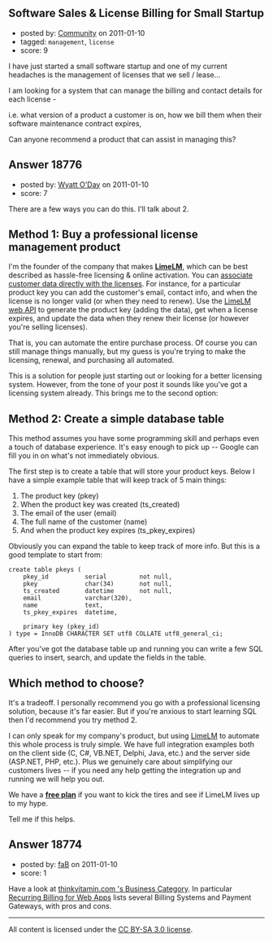 ## Software Sales & License Billing for Small Startup

- posted by: [Community](https://stackexchange.com/users/-1/-1-community) on 2011-01-10
- tagged: `management`, `license`
- score: 9

I have just started a small software startup and one of my current headaches is the management of licenses that we sell / lease...

I am looking for a system that can manage the billing and contact details for each license - 

i.e. 
what version of a product a customer is on,
how we bill them
when their software maintenance contract expires,


Can anyone recommend a product that can assist in managing this?


## Answer 18776

- posted by: [Wyatt O'Day](https://stackexchange.com/users/-1/5714-wyatt-o-day) on 2011-01-10
- score: 7

<p>There are a few ways you can do this. I'll talk about 2.</p>

<h2>Method 1: Buy a professional license management product</h2>

<p>I'm the founder of the company that makes <strong><a href="http://wyday.com/limelm/" rel="nofollow">LimeLM</a></strong>, which can be best described as hassle-free licensing &amp; online activation. You can <a href="http://wyday.com/limelm/help/license-features/" rel="nofollow">associate customer data directly with the licenses</a>. For instance, for a particular product key you can add the customer's email, contact info, and when the license is no longer valid (or when they need to renew). Use the <a href="http://wyday.com/limelm/help/api/" rel="nofollow">LimeLM web API</a> to generate the product key (adding the data), get when a license expires, and update the data when they renew their license (or however you're selling licenses).</p>

<p>That is, you can automate the entire purchase process. Of course you can still manage things manually, but my guess is you're trying to make the licensing, renewal, and purchasing all automated.</p>

<p>This is a solution for people just starting out or looking for a better licensing system. However, from the tone of your post it sounds like you've got a licensing system already. This brings me to the second option:</p>

<h2>Method 2: Create a simple database table</h2>

<p>This method assumes you have some programming skill and perhaps even a touch of database experience. It's easy enough to pick up -- Google can fill you in on what's not immediately obvious.</p>

<p>The first step is to create a table that will store your product keys. Below I have a simple example table that will keep track of 5 main things:</p>

<ol>
<li>The product key (pkey)</li>
<li>When the product key was created (ts_created)</li>
<li>The email of the user (email)</li>
<li>The full name of the customer (name)</li>
<li>And when the product key expires (ts_pkey_expires)</li>
</ol>

<p>Obviously you can expand the table to keep track of more info. But this is a good template to start from:</p>

<pre><code>create table pkeys (
    pkey_id          serial         not null,
    pkey             char(34)       not null,
    ts_created       datetime       not null,
    email            varchar(320),
    name             text,
    ts_pkey_expires  datetime,

    primary key (pkey_id)
) type = InnoDB CHARACTER SET utf8 COLLATE utf8_general_ci;
</code></pre>

<p>After you've got the database table up and running you can write a few SQL queries to insert, search, and update the fields in the table.</p>

<h2>Which method to choose?</h2>

<p>It's a tradeoff. I personally recommend you go with a professional licensing solution, because it's far easier. But if you're anxious to start learning SQL then I'd recommend you try method 2.</p>

<p>I can only speak for my company's product, but using <a href="http://wyday.com/limelm/" rel="nofollow">LimeLM</a> to automate this whole process is truly simple. We have full integration examples both on the client side (C, C#, VB.NET, Delphi, Java, etc.) and the server side (ASP.NET, PHP, etc.). Plus we genuinely care about simplifying our customers lives -- if you need any help getting the integration up and running we will help you out.</p>

<p>We have a <a href="http://wyday.com/limelm/signup/" rel="nofollow"><strong>free plan</strong></a> if you want to kick the tires and see if LimeLM lives up to my hype.</p>

<p>Tell me if this helps.</p>



## Answer 18774

- posted by: [faB](https://stackexchange.com/users/-1/6486-fab) on 2011-01-10
- score: 1

Have a look at [thinkvitamin.com 's Business Category](http://thinkvitamin.com/category/business/). In particular [Recurring Billing for Web Apps](http://thinkvitamin.com/code/reoccurring-billing-for-web-apps/) lists several Billing Systems and Payment Gateways, with pros and cons.



---

All content is licensed under the [CC BY-SA 3.0 license](https://creativecommons.org/licenses/by-sa/3.0/).

